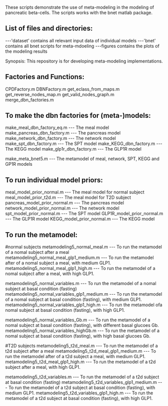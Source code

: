 These scripts demonstrate the use of meta-modeling in the modeling of pancreatic beta-cells.
The scripts works with the bnet matlab package.

## List of files and directories:
---'dataset'	 contains all relevant input data of individual models
---'bnet'	 contains all bnet scripts for meta-mdoeling
---figures	 contains the plots of the modeling results

Synopsis:
This repository is for developing meta-modeling implementations. 

## Factories and Functions:
CPDFactory.m
DBNFactory.m
get_eclass_from_maps.m
get_reverse_nodes_map.m
get_valid_nodes_graph.m
merge_dbn_factories.m

## To make the dbn factories for (meta-)models:
make_meal_dbn_factory_eq.m --- The meal model
make_pancreas_dbn_factory.m --- The pancreas model
make_network_dbn_factory.m --- The network model
make_spt_dbn_factory.m --- The SPT model
make_KEGG_dbn_factory.m --- The KEGG model
make_glp1r_dbn_factory.m --- The GLP1R model

make_meta_bnet5.m --- The metamodel of meal, network, SPT, KEGG and GP1R models

## To run individual model priors:
meal_model_prior_normal.m --- The meal model for normal subject
meal_model_prior_t2d.m --- The meal model for T2D subject
pancreas_model_prior_normal.m --- The pancreas model
network_model_prior_normal.m --- The network model
spt_model_prior_normal.m --- The SPT model
GLP1R_model_prior_normal.m --- The GLP1R model
KEGG_model_prior_normal.m --- The KEGG model

## To run the metamodel:
#normal subjects
metamodeling5_normal_meal.m --- To run the metamodel of a nomal subject after a meal
metamodeling5_normal_meal_glp1_medium.m ---  To run the metamodel after of a nomal subject a meal, with medium GLP1. 
metamodeling5_normal_meal_glp1_high.m --- To run the metamodel of a nomal subject after a meal, with high GLP1. 

metamodeling5_normal_variables.m --- To run the metamodel of a nomal subject at basal condition (fasting)
metamodeling5_normal_variables_glp1_medium.m --- To run the metamodel of a nomal subject at basal condition (fasting), with medium GLP1. 
metamodeling5_normal_variables_glp1_high.m --- To run the metamodel ofa nomal subject at basal condition (fasting), with high GLP1.

metamodeling5_normal_variables_Gb.m --- To run the metamodel of a nomal subject at basal condition (fasting), with different basal glucoes Gb. 
metamodeling5_normal_variables_highGb.m --- To run the metamodel of a nomal subject at basal condition (fasting), with high basal glucoes Gb. 

#T2D subjects
metamodeling5_t2d_meal.m --- To run the metamodel of a t2d subject after a meal
metamodeling5_t2d_meal_glp1_medium.m ---  To run the metamodel after of a t2d subject a meal, with medium GLP1. 
metamodeling5_t2d_meal_glp1_high.m --- To run the metamodel of a t2d subject after a meal, with high GLP1. 

metamodeling5_t2d_variables.m --- To run the metamodel of a t2d subject at basal condition (fasting)
metamodeling5_t2d_variables_glp1_medium.m --- To run the metamodel of a t2d subject at basal condition (fasting), with medium GLP1. 
metamodeling5_t2d_variables_glp1_high.m --- To run the metamodel of a t2d subject at basal condition (fasting), with high GLP1. 

